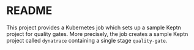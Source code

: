 # README

This project provides a Kubernetes job which sets up a sample Keptn project for quality gates.
More precisely, the job creates a sample Keptn project called `dynatrace` containing a single stage `quality-gate`.